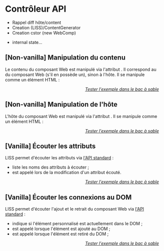 <!DOCTYPE html>
<html lang="fr">
    <head>
        <meta charset="utf8"/>
        <title>LISS</title>
        <!--
        <meta name="theme-color" media="(prefers-color-scheme: light)" content="cyan" />
        <meta name="theme-color" media="(prefers-color-scheme: dark)" content="black" />
        -->
        <meta name="color-scheme" content="dark light">
        <meta name="viewport" content="width=device-width, initial-scale=1"/>
        <link   href="./index.css"  rel="stylesheet" blocking="render">
        <script  src="./index.js"  type="module"     blocking="render" async></script>
    </head>
    <body class="hide_h1">
        <main>

# Contrôleur API

<script type="c-ts">
    class LISSControler<_, HostCstr> {

        // non-vanilla API
            public    readonly host   : InstanceType<HostCstr>;
            protected readonly content: InstanceType<HostCstr>|ShadowRoot;
            
            static    readonly Host   : HostCstr;

        // vanilla API
		    static    readonly observedAttributes: string[];
		    protected attributeChangedCallback( name    : string,
                                                oldValue: string|null,
                                                newValue: string|null): void;
            
            readonly  isConnected           :boolean;
            protected    connectedCallback(): void;
            protected disconnectedCallback(): void;

    }
</script>

- Rappel diff hôte/content
- Creation (LISS)/ContentGenerator
- Creation cstor (new WebComp)

+ internal state...

## [Non-vanilla] Manipulation du contenu

Le contenu du composant Web est manipulé via l'attribut <script type="c-js">.content</script>. Il correspond au <script type="c-js">shadowRoot</script> du composant Web (s'il en possède un), sinon à l'hôte. Il se manipule comme un élément HTML :

<liss-playground name="hello-world" show="index.code,output">
</liss-playground>
<div style="text-align:right"><a href="../../../playground/?example=hello-world"><i>Tester l'exemple dans le bac à sable</i></a></div>

## [Non-vanilla] Manipulation de l'hôte

L'hôte du composant Web est manipulé via l'attribut <script type="c-js">.host</script>. Il se manipule comme un élément HTML  :

<liss-playground name="host-attr" show="index.code,output">
</liss-playground>
<div style="text-align:right"><a href="../../../playground/?example=host-attr"><i>Tester l'exemple dans le bac à sable</i></a></div>


## [Vanilla] Écouter les attributs

LISS permet d'écouter les attributs via [l'API standard](https://developer.mozilla.org/en-US/docs/Web/API/Web_components/Using_custom_elements#responding_to_attribute_changes) :
- <script type="c-js">static observedAttributes = [<h>$ATTR_NAME[,..]</h>]</script> liste les noms des attributs à écouter ;
- <script type="c-js">.attributeChangedCallback(name, oldVal, newVal)</script> est appelé lors de la modification d'un attribut écouté.

<liss-playground name="listen-attributes" show="index.code,output">
</liss-playground>
<div style="text-align:right"><a href="../../../playground/?example=listen-attributes"><i>Tester l'exemple dans le bac à sable</i></a></div>        

## [Vanilla] Écouter les connexions au DOM

LISS permet d'écouter l'ajout et le retrait du composant Web via [l'API standard](https://developer.mozilla.org/en-US/docs/Web/API/Web_components/Using_custom_elements#custom_element_lifecycle_callbacks) :
- <script type="c-js">.isConnected</script> indique si l'élément personnalisé est actuellement dans le DOM ;
- <script type="c-js">.connectedCallback()</script> est appelé lorsque l'élément est ajouté au DOM ;
- <script type="c-js">.disconnectedCallback()</script> est appelé lorsque l'élément est retiré du DOM ;

<liss-playground name="listen-connect" show="index.code,output">
</liss-playground>
<div style="text-align:right"><a href="../../../playground/?example=listen-connect"><i>Tester l'exemple dans le bac à sable</i></a></div>

</main>
    </body>
</html>